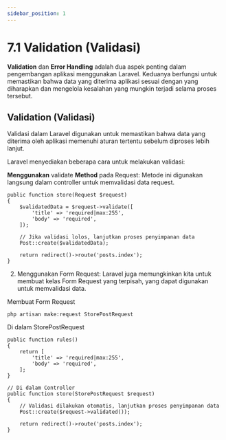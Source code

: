 ```yaml
---
sidebar_position: 1
---
```


# 7.1 Validation (Validasi)


**Validation** dan **Error Handling** adalah dua aspek penting dalam pengembangan aplikasi menggunakan Laravel. Keduanya berfungsi untuk memastikan bahwa data yang diterima aplikasi sesuai dengan yang diharapkan dan mengelola kesalahan yang mungkin terjadi selama proses tersebut.

## Validation (Validasi)
Validasi dalam Laravel digunakan untuk memastikan bahwa data yang diterima oleh aplikasi memenuhi aturan tertentu sebelum diproses lebih lanjut. 

Laravel menyediakan beberapa cara untuk melakukan validasi:

**Menggunakan** validate **Method** pada Request: Metode ini digunakan langsung dalam controller untuk memvalidasi data request.

```
public function store(Request $request)
{
    $validatedData = $request->validate([
        'title' => 'required|max:255',
        'body' => 'required',
    ]);

    // Jika validasi lolos, lanjutkan proses penyimpanan data
    Post::create($validatedData);

    return redirect()->route('posts.index');
}

```

2. Menggunakan Form Request: Laravel juga memungkinkan kita untuk membuat kelas Form Request yang terpisah, yang dapat digunakan untuk memvalidasi data.

Membuat Form Request
```
php artisan make:request StorePostRequest
```
Di dalam StorePostRequest
```
public function rules()
{
    return [
        'title' => 'required|max:255',
        'body' => 'required',
    ];
}

// Di dalam Controller
public function store(StorePostRequest $request)
{
    // Validasi dilakukan otomatis, lanjutkan proses penyimpanan data
    Post::create($request->validated());

    return redirect()->route('posts.index');
}
```
